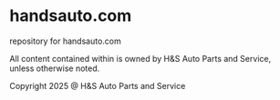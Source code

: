 # handsauto.com
repository for handsauto.com

All content contained within is owned by H&S Auto Parts and Service, unless otherwise noted.

Copyright 2025 @ H&S Auto Parts and Service
